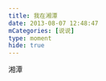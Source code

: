 ```yaml
---
title: 我在湘潭
date: 2013-08-07 12:48:47
mCategories: [说说]
type: moment
hide: true
---
```


<div id="pics-20130807124847"></div>

<script>
var data = [
    {"link": "2013-08-07_000000.jpeg", "type": "shuoshuo"}
];
picsRender(data, "pics-20130807124847");
</script>

湘潭
